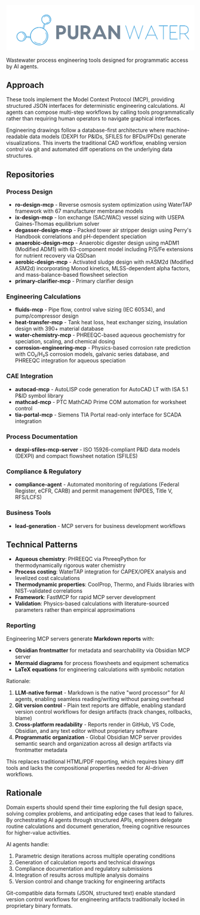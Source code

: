 ![Puran Water](assets/logo.png)

Wastewater process engineering tools designed for programmatic access by AI agents.

## Approach

These tools implement the Model Context Protocol (MCP), providing structured JSON interfaces for deterministic engineering calculations. AI agents can compose multi-step workflows by calling tools programmatically rather than requiring human operators to navigate graphical interfaces.

Engineering drawings follow a database-first architecture where machine-readable data models (DEXPI for P&IDs, SFILES for BFDs/PFDs) generate visualizations. This inverts the traditional CAD workflow, enabling version control via git and automated diff operations on the underlying data structures.

## Repositories

### Process Design
- **ro-design-mcp** - Reverse osmosis system optimization using WaterTAP framework with 67 manufacturer membrane models
- **ix-design-mcp** - Ion exchange (SAC/WAC) vessel sizing with USEPA Gaines-Thomas equilibrium solver
- **degasser-design-mcp** - Packed tower air stripper design using Perry's Handbook correlations and pH-dependent speciation
- **anaerobic-design-mcp** - Anaerobic digester design using mADM1 (Modified ADM1) with 63-component model including P/S/Fe extensions for nutrient recovery via QSDsan
- **aerobic-design-mcp** - Activated sludge design with mASM2d (Modified ASM2d) incorporating Monod kinetics, MLSS-dependent alpha factors, and mass-balance-based flowsheet selection
- **primary-clarifier-mcp** - Primary clarifier design

### Engineering Calculations
- **fluids-mcp** - Pipe flow, control valve sizing (IEC 60534), and pump/compressor design
- **heat-transfer-mcp** - Tank heat loss, heat exchanger sizing, insulation design with 390+ material database
- **water-chemistry-mcp** - PHREEQC-based aqueous geochemistry for speciation, scaling, and chemical dosing
- **corrosion-engineering-mcp** - Physics-based corrosion rate prediction with CO₂/H₂S corrosion models, galvanic series database, and PHREEQC integration for aqueous speciation

### CAE Integration
- **autocad-mcp** - AutoLISP code generation for AutoCAD LT with ISA 5.1 P&ID symbol library
- **mathcad-mcp** - PTC MathCAD Prime COM automation for worksheet control
- **tia-portal-mcp** - Siemens TIA Portal read-only interface for SCADA integration

### Process Documentation
- **dexpi-sfiles-mcp-server** - ISO 15926-compliant P&ID data models (DEXPI) and compact flowsheet notation (SFILES)

### Compliance & Regulatory
- **compliance-agent** - Automated monitoring of regulations (Federal Register, eCFR, CARB) and permit management (NPDES, Title V, RFS/LCFS)

### Business Tools
- **lead-generation** - MCP servers for business development workflows

## Technical Patterns

- **Aqueous chemistry**: PHREEQC via PhreeqPython for thermodynamically rigorous water chemistry
- **Process costing**: WaterTAP integration for CAPEX/OPEX analysis and levelized cost calculations
- **Thermodynamic properties**: CoolProp, Thermo, and Fluids libraries with NIST-validated correlations
- **Framework**: FastMCP for rapid MCP server development
- **Validation**: Physics-based calculations with literature-sourced parameters rather than empirical approximations

### Reporting

Engineering MCP servers generate **Markdown reports** with:
- **Obsidian frontmatter** for metadata and searchability via Obsidian MCP server
- **Mermaid diagrams** for process flowsheets and equipment schematics  
- **LaTeX equations** for engineering calculations with symbolic notation

Rationale:
1. **LLM-native format** - Markdown is the native "word processor" for AI agents, enabling seamless reading/writing without parsing overhead
2. **Git version control** - Plain text reports are diffable, enabling standard version control workflows for design artifacts (track changes, rollbacks, blame)
3. **Cross-platform readability** - Reports render in GitHub, VS Code, Obsidian, and any text editor without proprietary software
4. **Programmatic organization** - Global Obsidian MCP server provides semantic search and organization across all design artifacts via frontmatter metadata

This replaces traditional HTML/PDF reporting, which requires binary diff tools and lacks the compositional properties needed for AI-driven workflows.

## Rationale

Domain experts should spend their time exploring the full design space, solving complex problems, and anticipating edge cases that lead to failures. By orchestrating AI agents through structured APIs, engineers delegate routine calculations and document generation, freeing cognitive resources for higher-value activities.

AI agents handle:
1. Parametric design iterations across multiple operating conditions
2. Generation of calculation reports and technical drawings
3. Compliance documentation and regulatory submissions
4. Integration of results across multiple analysis domains
5. Version control and change tracking for engineering artifacts

Git-compatible data formats (JSON, structured text) enable standard version control workflows for engineering artifacts traditionally locked in proprietary binary formats.
